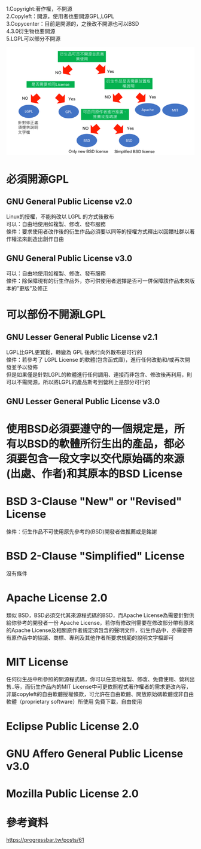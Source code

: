 1.Copyright:著作權，不開源   
2.Copyleft：開源，使用者也要開源GPL,LGPL  
3.Copycenter：目前是開源的，之後改不開源也可以BSD  
4.3.0衍生物也要開源  
5.LGPL可以部分不開源 

![License](pics/license.png) 

# 必須開源GPL  
## GNU General Public License v2.0  
Linux的授權，不能夠改以 LGPL 的方式後散布  
可以：自由地使用如複製、修改、發布服務  
條件：要求使用者改作後的衍生作品必須要以同等的授權方式釋出以回饋社群以著作權法來創造出創作自由  
## GNU General Public License v3.0
可以：自由地使用如複製、修改、發布服務  
條件：除保障現有的衍生作品外，亦可供使用者選擇是否可一併保障該作品未來版本的"更版"及修正  


# 可以部份不開源LGPL
## GNU Lesser General Public License v2.1
LGPL比GPL更寬鬆，轉變為 GPL 後再行向外散布是可行的  
條件：若參考了 LGPL License 的軟體(包含函式庫)，進行任何改動和/或再次開發並予以發佈  
但是如果僅是針對LGPL的軟體進行任何調用、連接而非包含、修改後再利用，則可以不需開源，所以將LGPL的產品斯考到營利上是部分可行的
## GNU Lesser General Public License v3.0

# 使用BSD必須要遵守的一個規定是，所有以BSD的軟體所衍生出的產品，都必須要包含一段文字以交代原始碼的來源(出處、作者)和其原本的BSD License
# BSD 3-Clause "New" or "Revised" License
條件：衍生作品不可使用原先參考的(BSD)開發者做推薦或是銘謝   
# BSD 2-Clause "Simplified" License  
沒有條件  

# Apache License 2.0
類似 BSD，BSD必須交代其來源程式碼的BSD，而Apache License為需要針對供給你參考的開發者一份 Apache License，若你有修改則需要在修改部分帶有原來的Apache License及相關原作者規定須包含的聲明文件，衍生作品中，亦需要帶有原作品中的協議、商標、專利及其他作者所要求規範的說明文字檔即可

# MIT License
任何衍生品中所參照的開源程式碼，你可以任意地複製、修改、免費使用、營利出售..等，而衍生作品內的MIT License中可更依照程式著作權者的需求更改內容，非屬copyleft的自由軟體授權條款，可允許在自由軟體、開放原始碼軟體或非自由軟體（proprietary software）所使用 
免費下載，自由使用  

# Eclipse Public License 2.0
# GNU Affero General Public License v3.0
# Mozilla Public License 2.0

# 參考資料  
https://progressbar.tw/posts/61  
